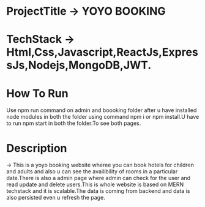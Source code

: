 # ProjectTitle -> YOYO BOOKING
# TechStack -> Html,Css,Javascript,ReactJs,ExpressJs,Nodejs,MongoDB,JWT.

# How To Run

Use npm run command on admin and boooking folder after u have installed node modules in both the folder using command npm i or npm install.U have to run npm start in both the folder.To see both pages.

# Description
-> This is a yoyo booking website wheree you can book hotels for children and adults and also u can see the availibility of rooms in a particular date.There is also a admin page where admin can check for the user and read update and delete users.This is whole website is based on MERN techstack and it is scalable.The data is coming from backend and data is also persisted even u refresh the page.